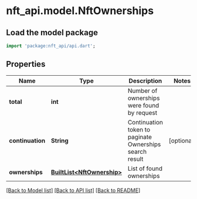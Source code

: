 # nft_api.model.NftOwnerships

## Load the model package
```dart
import 'package:nft_api/api.dart';
```

## Properties
Name | Type | Description | Notes
------------ | ------------- | ------------- | -------------
**total** | **int** | Number of ownerships were found by request | 
**continuation** | **String** | Continuation token to paginate Ownerships search result | [optional] 
**ownerships** | [**BuiltList&lt;NftOwnership&gt;**](NftOwnership.md) | List of found ownerships | 

[[Back to Model list]](../README.md#documentation-for-models) [[Back to API list]](../README.md#documentation-for-api-endpoints) [[Back to README]](../README.md)


